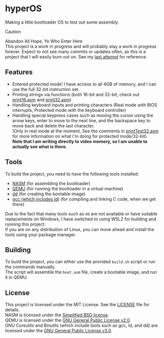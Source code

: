 # hyperOS

Making a little bootloader OS to test out some assembly.

> [!CAUTION]
> Abandon All Hope, Ye Who Enter Here  
> This project is a work in progress and will probably stay a work in progress forever. Expect to not see many commits or updates often, as this is a project that I will easily burn out on. See my [last attempt](https://github.com/ka-iden/ASM-Test) for reference.

## Features

- Entered protected mode! I have access to all 4GB of memory, and I can use the full 32-bit instruction set.
- Printing strings via functions (both 16-bit and 32-bit, check out [print16.asm](funcs/print16.asm) and [print32.asm](funcs/print32.asm))
- Handling keyboard inputs and printing characters (Real mode with BIOS interrupts, Protected mode with the keyboard controller)
- Handling special keypress cases such as moving the cursor using the arrow keys, enter to move to the next line, and the backspace key to move back and delete the last character.  
(Only in real mode at the moment, See the comments in [printTest32.asm](learning/printTest32.asm) for more information on what i'm doing for protected mode/32-bit)  
**Note that I am writing directly to video memory, so I am unable to actually see what is there.**

## Tools

To build the project, you need to have the following tools installed:

- [NASM](https://www.nasm.us) (for assembling the bootloader)
- [QEMU](https://www.qemu.org) (for running the bootloader in a virtual machine)
- [dd](https://www.gnu.org/software/coreutils/manual/html_node/dd-invocation.html) (for creating the bootable image)
- [gcc (which includes ld)](https://gcc.gnu.org) (for compiling and linking C code, when we get there)

Due to the fact that many tools such as `dd` are not available or have suitable replacements on Windows, I have switched to using WSL2 for building and running this project.  
If you are on any distribution of Linux, you can move ahead and install the tools using your package manager.

## Building

To build the project, you can either use the provided `build.sh` script or run the commands manually.  
The script will assemble the `boot.asm` file, create a bootable image, and run it in QEMU.

## License

This project is licensed under the MIT License. See the [LICENSE](LICENSE) file for details.  
NASM is licensed under the [Simplified BSD license](https://github.com/netwide-assembler/nasm/blob/master/LICENSE).  
QEMU is licensed under the [GNU General Public License v2.0](https://gitlab.com/qemu-project/qemu/-/raw/master/LICENSE).  
GNU Coreutils and Binutils (which include tools such as gcc, ld, and dd) are licensed under the [GNU General Public License v3.0](https://www.gnu.org/licenses/gpl-3.0.en.html).  
